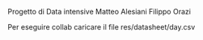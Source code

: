 Progetto di Data intensive
Matteo Alesiani
Filippo Orazi

Per eseguire collab caricare il file res/datasheet/day.csv 
